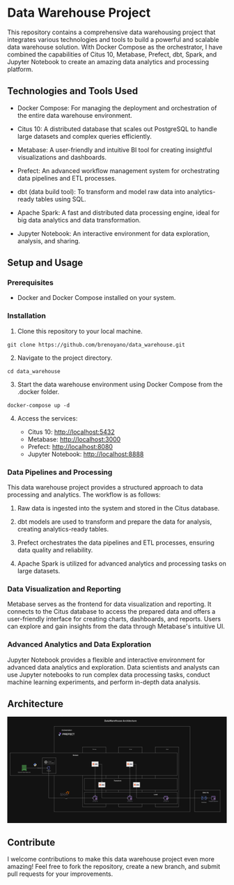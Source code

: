 # Data Warehouse Project

This repository contains a comprehensive data warehousing project that integrates various technologies and tools to build a powerful and scalable data warehouse solution. With Docker Compose as the orchestrator, I have combined the capabilities of Citus 10, Metabase, Prefect, dbt, Spark, and Jupyter Notebook to create an amazing data analytics and processing platform.

## Technologies and Tools Used

- Docker Compose: For managing the deployment and orchestration of the entire data warehouse environment.

- Citus 10: A distributed database that scales out PostgreSQL to handle large datasets and complex queries efficiently.

- Metabase: A user-friendly and intuitive BI tool for creating insightful visualizations and dashboards.

- Prefect: An advanced workflow management system for orchestrating data pipelines and ETL processes.

- dbt (data build tool): To transform and model raw data into analytics-ready tables using SQL.

- Apache Spark: A fast and distributed data processing engine, ideal for big data analytics and data transformation.

- Jupyter Notebook: An interactive environment for data exploration, analysis, and sharing.

## Setup and Usage

### Prerequisites

- Docker and Docker Compose installed on your system.

### Installation

1. Clone this repository to your local machine.

```
git clone https://github.com/brenoyano/data_warehouse.git
```

2. Navigate to the project directory.

```
cd data_warehouse
```

3. Start the data warehouse environment using Docker Compose from the .docker folder.

```
docker-compose up -d
```

4. Access the services:

   - Citus 10: [http://localhost:5432](http://localhost:5432)
   - Metabase: [http://localhost:3000](http://localhost:3000)
   - Prefect: [http://localhost:8080](http://localhost:8080)
   - Jupyter Notebook: [http://localhost:8888](http://localhost:8888)

### Data Pipelines and Processing

This data warehouse project provides a structured approach to data processing and analytics. The workflow is as follows:

1. Raw data is ingested into the system and stored in the Citus database.

2. dbt models are used to transform and prepare the data for analysis, creating analytics-ready tables.

3. Prefect orchestrates the data pipelines and ETL processes, ensuring data quality and reliability.

4. Apache Spark is utilized for advanced analytics and processing tasks on large datasets.

### Data Visualization and Reporting

Metabase serves as the frontend for data visualization and reporting. It connects to the Citus database to access the prepared data and offers a user-friendly interface for creating charts, dashboards, and reports. Users can explore and gain insights from the data through Metabase's intuitive UI.

### Advanced Analytics and Data Exploration

Jupyter Notebook provides a flexible and interactive environment for advanced data analytics and exploration. Data scientists and analysts can use Jupyter notebooks to run complex data processing tasks, conduct machine learning experiments, and perform in-depth data analysis.

## Architecture

![Data Warehouse Architecture](architecture/DataWareHouse.png)


## Contribute

I welcome contributions to make this data warehouse project even more amazing! Feel free to fork the repository, create a new branch, and submit pull requests for your improvements.
